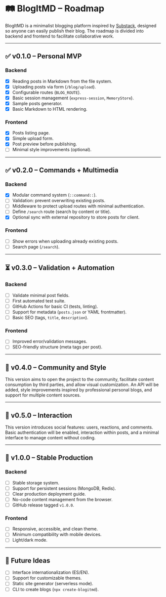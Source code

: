 # 🛤️ BlogItMD – Roadmap

BlogItMD is a minimalist blogging platform inspired by [Substack](https://substack.com/for-bloggers), designed so anyone can easily publish their blog. The roadmap is divided into backend and frontend to facilitate collaborative work.

---

## ✅ v0.1.0 – Personal MVP

### Backend

- [x] Reading posts in Markdown from the file system.
- [x] Uploading posts via form (`/blog/upload`).
- [x] Configurable routes (`BLOG_ROUTE`).
- [x] Basic session management (`express-session`, `MemoryStore`).
- [x] Sample posts generator.
- [x] Basic Markdown to HTML rendering.

### Frontend

- [x] Posts listing page.
- [x] Simple upload form.
- [x] Post preview before publishing.
- [ ] Minimal style improvements (optional).

---

## ✅ v0.2.0 – Commands + Multimedia

### Backend

- [x] Modular command system (`::command::`).
- [ ] Validation: prevent overwriting existing posts.
- [ ] Middleware to protect upload routes with minimal authentication.
- [ ] Define `/search` route (search by content or title).
- [x] Optional sync with external repository to store posts for client.

### Frontend

- [ ] Show errors when uploading already existing posts.
- [ ] Search page (`/search`).

---

## ⏳ v0.3.0 – Validation + Automation

### Backend

- [ ] Validate minimal post fields.
- [ ] First automated test suite.
- [ ] GitHub Actions for basic CI (tests, linting).
- [ ] Support for metadata (`posts.json` or YAML frontmatter).
- [ ] Basic SEO (tags, `title`, `description`).

### Frontend

- [ ] Improved error/validation messages.
- [ ] SEO-friendly structure (meta tags per post).

---

## 🔮 v0.4.0 – Community and Style

This version aims to open the project to the community, facilitate content consumption by third parties, and allow visual customization. An API will be added, style improvements inspired by professional personal blogs, and support for multiple content sources.

---

## 💬 v0.5.0 – Interaction

This version introduces social features: users, reactions, and comments. Basic authentication will be enabled, interaction within posts, and a minimal interface to manage content without coding.

---

## 🚀 v1.0.0 – Stable Production

### Backend

- [ ] Stable storage system.
- [ ] Support for persistent sessions (MongoDB, Redis).
- [ ] Clear production deployment guide.
- [ ] No-code content management from the browser.
- [ ] GitHub release tagged `v1.0.0`.

### Frontend

- [ ] Responsive, accessible, and clean theme.
- [ ] Minimum compatibility with mobile devices.
- [ ] Light/dark mode.

---

## 🎯 Future Ideas

- [ ] Interface internationalization (ES/EN).
- [ ] Support for customizable themes.
- [ ] Static site generator (serverless mode).
- [ ] CLI to create blogs (`npx create-blogitmd`).
